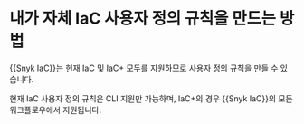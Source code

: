 # 내가 자체 IaC 사용자 정의 규칙을 만드는 방법

{{Snyk IaC}}는 현재 IaC 및 IaC+ 모두를 지원하므로 사용자 정의 규칙을 만들 수 있습니다.

현재 IaC 사용자 정의 규칙은 CLI 지원만 가능하며, IaC+의 경우 {{Snyk IaC}}의 모든 워크플로우에서 지원됩니다.